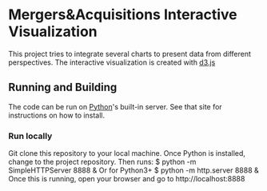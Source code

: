 # Mergers&Acquisitions Interactive Visualization
This project tries to integrate several charts to present data from different perspectives. The interactive visualization is created with [d3.js](http://d3js.org)

## Running and Building
The code can be run on [Python](https://www.python.org/)'s built-in server. See that site for instructions on how to install.
### Run locally
Git clone this repository to your local machine. 
Once Python is installed, change to the project repository. Then runs:
    $ python -m SimpleHTTPServer 8888 &
Or for Python3+
    $ python -m http.server 8888 &
Once this is running, open your browser and go to http://localhost:8888



